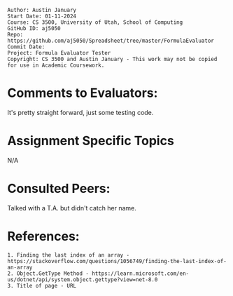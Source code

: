 ﻿```
Author: Austin January
Start Date: 01-11-2024
Course: CS 3500, University of Utah, School of Computing
GitHub ID: aj5050
Repo: https://github.com/aj5050/Spreadsheet/tree/master/FormulaEvaluator
Commit Date: 
Project: Formula Evaluator Tester
Copyright: CS 3500 and Austin January - This work may not be copied for use in Academic Coursework.
```
# Comments to Evaluators:
It's pretty straight forward, just some testing code. 

# Assignment Specific Topics
N/A


# Consulted Peers:

Talked with a T.A. but didn't catch her name. 

# References:

    1. Finding the last index of an array - https://stackoverflow.com/questions/1056749/finding-the-last-index-of-an-array
    2. Object.GetType Method - https://learn.microsoft.com/en-us/dotnet/api/system.object.gettype?view=net-8.0
    3. Title of page - URL
